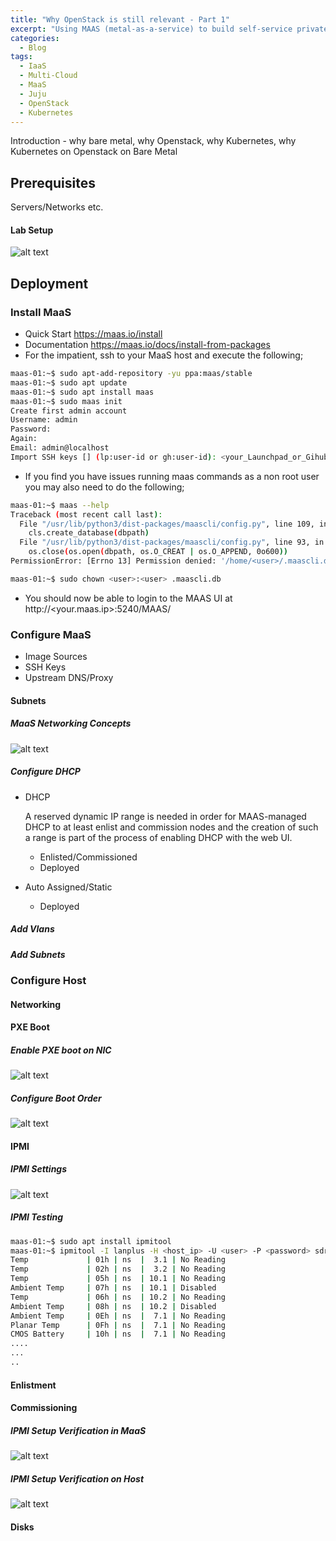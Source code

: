 ```yaml
---
title: "Why OpenStack is still relevant - Part 1"
excerpt: "Using MAAS (metal-as-a-service) to build self-service private clouds."
categories:
  - Blog
tags:
  - IaaS
  - Multi-Cloud
  - MaaS
  - Juju
  - OpenStack
  - Kubernetes
---
```


Introduction - why bare metal, why Openstack, why Kubernetes, why Kubernetes on Openstack on Bare Metal

## Prerequisites
Servers/Networks etc.

#### Lab Setup
![alt text](/assets/images/20190805/lab_setup.png "Lab Setup")

## Deployment
### Install MaaS
- Quick Start https://maas.io/install
- Documentation https://maas.io/docs/install-from-packages
- For the impatient, ssh to your MaaS host and execute the following;

```bash
maas-01:~$ sudo apt-add-repository -yu ppa:maas/stable
maas-01:~$ sudo apt update
maas-01:~$ sudo apt install maas
maas-01:~$ sudo maas init
Create first admin account
Username: admin
Password: 
Again: 
Email: admin@localhost
Import SSH keys [] (lp:user-id or gh:user-id): <your_Launchpad_or_Gihub_name>
```

- If you find you have issues running maas commands as a non root user you may also need to do the following;

```bash
maas-01:~$ maas --help
Traceback (most recent call last):
  File "/usr/lib/python3/dist-packages/maascli/config.py", line 109, in open
    cls.create_database(dbpath)
  File "/usr/lib/python3/dist-packages/maascli/config.py", line 93, in create_database
    os.close(os.open(dbpath, os.O_CREAT | os.O_APPEND, 0o600))
PermissionError: [Errno 13] Permission denied: '/home/<user>/.maascli.db'

maas-01:~$ sudo chown <user>:<user> .maascli.db
```

- You should now be able to login to the MAAS UI at http://<your.maas.ip>:5240/MAAS/

### Configure MaaS
- Image Sources
- SSH Keys
- Upstream DNS/Proxy

#### Subnets
  
##### MaaS Networking Concepts
![alt text](/assets/images/20190805/maas_architecture.png "MaaS Networking Concepts")

##### Configure DHCP
- DHCP
    
  A reserved dynamic IP range is needed in order for MAAS-managed DHCP to at least enlist and commission nodes and the creation of such a range is part of the process of enabling DHCP with the web UI.
  
  - Enlisted/Commissioned
  - Deployed
- Auto Assigned/Static
  - Deployed
  
##### Add Vlans

##### Add Subnets
      
### Configure Host
#### Networking

#### PXE Boot
##### Enable PXE boot on NIC
![alt text](/assets/images/20190805/pxe_boot_1.png "Enable PXE Boot")
##### Configure Boot Order
![alt text](/assets/images/20190805/pxe_boot_2.png "Configure Boot Order")
#### IPMI
##### IPMI Settings
![alt text](/assets/images/20190805/ipmi_settings.png "IPMI Settings")
##### IPMI Testing
```bash
maas-01:~$ sudo apt install ipmitool
maas-01:~$ ipmitool -I lanplus -H <host_ip> -U <user> -P <password> sdr elist all
Temp             | 01h | ns  |  3.1 | No Reading
Temp             | 02h | ns  |  3.2 | No Reading
Temp             | 05h | ns  | 10.1 | No Reading
Ambient Temp     | 07h | ns  | 10.1 | Disabled
Temp             | 06h | ns  | 10.2 | No Reading
Ambient Temp     | 08h | ns  | 10.2 | Disabled
Ambient Temp     | 0Eh | ns  |  7.1 | No Reading
Planar Temp      | 0Fh | ns  |  7.1 | No Reading
CMOS Battery     | 10h | ns  |  7.1 | No Reading
....
...
..
```

#### Enlistment

#### Commissioning

##### IPMI Setup Verification in MaaS
![alt text](/assets/images/20190805/ipmi_verification_1.png "IPMI Verification")
##### IPMI Setup Verification on Host
![alt text](/assets/images/20190805/ipmi_verification_2.png "IPMI Verification")

#### Disks




